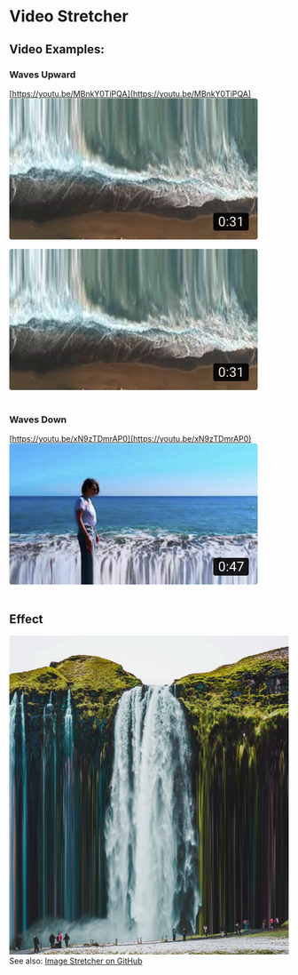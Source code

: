 # Video Stretcher

## Video Examples:
### Waves Upward
[https://youtu.be/MBnkY0TiPQA](https://youtu.be/MBnkY0TiPQA)
<br/>
[![](/Assets/WavesUp_Thumbnail.png)](https://youtu.be/MBnkY0TiPQA)

![](/Assets/WavesUp_Thumbnail.png)
<br/>
<br/>
### Waves Down
[https://youtu.be/xN9zTDmrAP0](https://youtu.be/xN9zTDmrAP0)
<br/>
![](/Assets/WavesDown_Thumbnail.png)
<br/>
<br/>

## Effect
![](/Assets/Waterfall_Stretch.jpg)<br/>
See also: [Image Stretcher on GitHub](https://github.com/ganttArt/image_stretcher)
